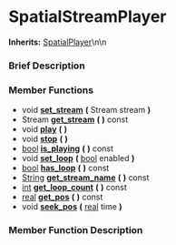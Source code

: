 #  SpatialStreamPlayer  
**Inherits:** [SpatialPlayer](class_spatialplayer)\\n\\n
###  Brief Description  


###  Member Functions 
  * void  **[set_stream](#set_stream)**  **(** Stream stream  **)**
  * Stream  **[get_stream](#get_stream)**  **(** **)** const
  * void  **[play](#play)**  **(** **)**
  * void  **[stop](#stop)**  **(** **)**
  * [bool](class_bool)  **[is_playing](#is_playing)**  **(** **)** const
  * void  **[set_loop](#set_loop)**  **(** [bool](class_bool) enabled  **)**
  * [bool](class_bool)  **[has_loop](#has_loop)**  **(** **)** const
  * [String](class_string)  **[get_stream_name](#get_stream_name)**  **(** **)** const
  * [int](class_int)  **[get_loop_count](#get_loop_count)**  **(** **)** const
  * [real](class_real)  **[get_pos](#get_pos)**  **(** **)** const
  * void  **[seek_pos](#seek_pos)**  **(** [real](class_real) time  **)**

###  Member Function Description  
